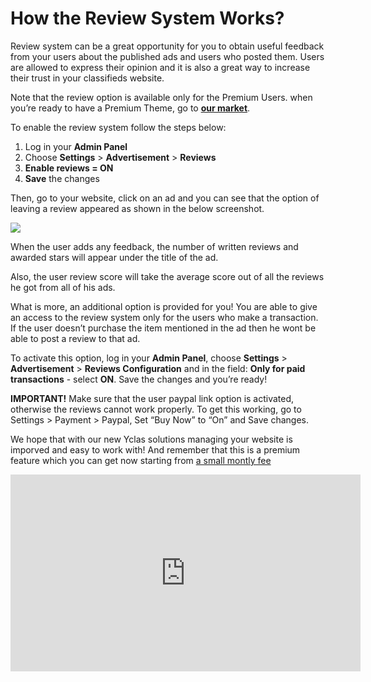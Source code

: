 # How the Review System Works?

Review system can be a great opportunity for you to obtain useful feedback from your users about the published ads and users who posted them. Users are allowed to express their opinion and it is also a great way to increase their trust in your classifieds website.

Note that the review option is available only for the Premium Users. when you’re ready to have a Premium Theme, go to  **[our market](https://selfhosted.yclas.com/)**.

To enable the review system follow the steps below:

1.  Log in your  **Admin Panel**
2.  Choose  **Settings**  >  **Advertisement**  >  **Reviews**
3.  **Enable reviews = ON**
4.  **Save**  the changes


 Then, go to your website, click on an ad and you can see that the option of leaving a review appeared as shown in the below screenshot.


![](https://raw.githubusercontent.com/yclas/guides/master/images/leave%20a%20review.png)
  
When the user adds any feedback, the number of written reviews and awarded stars will appear under the title of the ad.

  
Also, the user review score will take the average score out of all the reviews he got from all of his ads.

What is more, an additional option is provided for you! You are able to give an access to the review system only for the users who make a transaction. If the user doesn’t purchase the item mentioned in the ad then he wont be able to post a review to that ad.

To activate this option, log in your  **Admin Panel**, choose  **Settings**  >  **Advertisement**  >  **Reviews Configuration**  and in the field:  **Only for paid transactions**  - select  **ON**. Save the changes and you’re ready!

  
**IMPORTANT!**  Make sure that the user paypal link option is activated, otherwise the reviews cannot work properly. To get this working, go to Settings > Payment > Paypal, Set “Buy Now” to “On” and Save changes.

We hope that with our new Yclas solutions managing your website is imporved and easy to work with! And remember that this is a premium feature which you can get now starting from  [a small montly fee](https://yclas.com/self-hosted.html)


<iframe width="560" height="315" src="https://www.youtube.com/embed/Q4WQ8LIkoeU" frameborder="0" allow="accelerometer; autoplay; encrypted-media; gyroscope; picture-in-picture" allowfullscreen></iframe>
